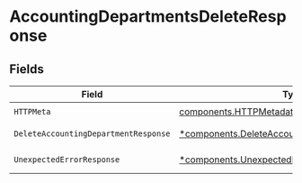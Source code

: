 # AccountingDepartmentsDeleteResponse


## Fields

| Field                                                                                                           | Type                                                                                                            | Required                                                                                                        | Description                                                                                                     |
| --------------------------------------------------------------------------------------------------------------- | --------------------------------------------------------------------------------------------------------------- | --------------------------------------------------------------------------------------------------------------- | --------------------------------------------------------------------------------------------------------------- |
| `HTTPMeta`                                                                                                      | [components.HTTPMetadata](../../models/components/httpmetadata.md)                                              | :heavy_check_mark:                                                                                              | N/A                                                                                                             |
| `DeleteAccountingDepartmentResponse`                                                                            | [*components.DeleteAccountingDepartmentResponse](../../models/components/deleteaccountingdepartmentresponse.md) | :heavy_minus_sign:                                                                                              | Department deleted                                                                                              |
| `UnexpectedErrorResponse`                                                                                       | [*components.UnexpectedErrorResponse](../../models/components/unexpectederrorresponse.md)                       | :heavy_minus_sign:                                                                                              | Unexpected error                                                                                                |